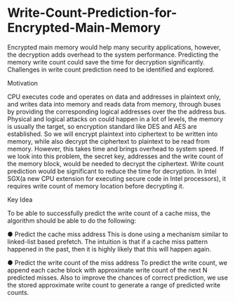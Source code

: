 # Write-Count-Prediction-for-Encrypted-Main-Memory

Encrypted main memory would help many security applications, however, the decryption adds overhead to the system performance. Predicting the memory write count could save the time for decryption significantly. Challenges in write count prediction need to be identified and explored.

Motivation

CPU executes code and operates on data and addresses in plaintext only, and writes data into memory and reads data from memory, through buses by providing the corresponding logical addresses over the the address bus. Physical and logical attacks on could happen in a lot of levels, the memory is usually the target, so encryption standard like DES and AES are established. So we will encrypt plaintext into ciphertext to be written into memory, while also decrypt the ciphertext to plaintext to be read from memory. However, this takes time and brings overhead to system speed. If we look into this problem, the secret key, addresses and the write count of the memory block, would be needed to decrypt the ciphertext. Write count prediction would be significant to reduce the time for decryption. In Intel SGX(a new CPU extension for executing secure code in Intel processors), it requires write count of memory location before decrypting it.

Key Idea

To be able to successfully predict the write count of a cache miss, the algorithm should be able to do the following:

● Predict the cache miss address This is done using a mechanism similar to linked-list based prefetch. The intuition is that if a cache miss pattern happened in the past, then it is highly likely that this will happen again.
 
● Predict the write count of the miss address To predict the write count, we append each cache block with approximate write count of the next N predicted misses. Also to improve the chances of correct prediction, we use the stored approximate write count to generate a range of predicted write counts.

